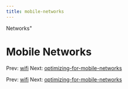 ```yaml
---
title: mobile-networks
---
```


Networks"

# Mobile Networks

Prev: [wifi](wifi.md) Next:
[optimizing-for-mobile-networks](optimizing-for-mobile-networks.md)

Prev: [wifi](wifi.md) Next:
[optimizing-for-mobile-networks](optimizing-for-mobile-networks.md)
